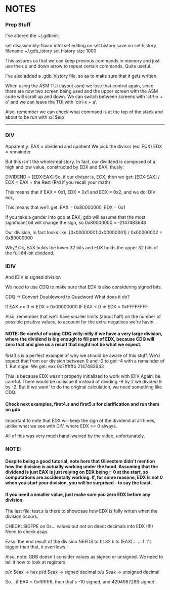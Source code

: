 # NOTES

### Prep Stuff
I've altered the ~/.gdbinit:

set disassembly-flavor intel
set editing on
set history save on
set history filename ~/.gdb_istory
set history size 1000

This assures us that we can keep previous commands in memory and just use the up and down arrow to repeat certain commands. Quite useful.

I've also added a .gdb_history file, so as to make sure that it gets written.

When using the ASM TUI (layout asm) we lose that control again, since there are now two screen being used and the upper screen with the ASM code will scroll up and down. We can switch between screens with 'ctrl-x + o' and we can leave the TUI with 'ctrl-x + a'.

Also, remember we can check what command is at the top of the stack and about to be run with x/i $eip

---

### DIV

Apparently:
EAX = dividend and quotient
We pick the divisor (ex: ECX)
EDX = remainder

But this isn't the whole/real story.
In fact, our dividend is composed of a high and low value, constructed by EDX and EAX, thusly:

DIVIDEND = [EDX:EAX]
So, if our divisor is, ECX, then we get:
[EDX:EAX] / ECX = EAX + the Rest (R/d if you recall your math)

This means that if EAX = 0x1, EDX = 0x1 and ECX = 0x2, and we do:
DIV ecx,

This means that we'll get:
EAX = 0x80000000, EDX = 0x1

If you take a gander into gdb at EAX, gdb will assume that the most significant bit will change the sign, so 0x80000000 = -2147483648

Our division, in fact looks like: [0x00000001:0x00000001] / 0x00000002 = 0x80000000

Why? Ok, EAX holds the lower 32 bits and EDX holds the upper 32 bits of the full 64-bit dividend.


### IDIV
And IDIV is signed division

We need to use CDQ to make sure that EDX is also considering signed bits.

CDQ -> Convert Doubleword to Quadword
What does it do?

If EAX >= 0 => EDX = 0x00000000
IF EAX <  0 => EDX = 0xFFFFFFFF

Also, remember that we'll have smaller limits (about half) on the number of possible positive values, to account for the extra negatives we're havin.


#### NOTE: Be careful of using CDQ willy-nilly if we have a very large division, where the dividend is big enough to fill part of EDX, because CDQ will zero that and give us a result that might not be what we expect.

first3.s is a perfect example of why we should be aware of this stuff. We'd expect that from our division between 9 and -2 to get -4 with a remainder of 1. But nope. We get:
eax            0x7ffffffb          2147483643

This is because EDX wasn't properly initialized to work with IDIV
Again, be careful. There would be no issue if instead of dividing -9 by 2 we divided 9 by -2. But if we want' to do the original calculation, we need something like CDQ.

#### Check next examples, first4.s and first5.s for clarification and run them on gdb
Important to note that EDX will keep the sign of the dividend at all times, unlike what we see with DIV, where EDX >= 0 always.

All of this was very much hand-waived by the video, unfortunately.


### NOTE: 
#### Despite being a good tutorial, note here that Olivestem didn't mention how the division is actually working under the hood. Assuming that the dividend is just EAX is just relying on EDX being = 0 at the start, so computations are accidentally working. If, for some reasone, EDX is not 0 when you start your division, you will be surprised - to say the least.
#### If you need a smaller value, just make sure you zero EDX before any division.



The last file: test.s is there to showcase how EDX is fully writen when the division occurs.

CHECK: SIGFPE on 0x... values but not on direct decimals into EDX (!!!) Need to check asap.

Easy: the end result of the division NEEDS to fit 32 bits (EAX)...... if it's bigger than that, it overflows.


Also, note: GDB doesn't consider values as signed or unsigned. We need to tell it how to look at registers:

p/x $eax     ->   hex
p/d $eax     ->   signed decimal
p/u $eax     ->   unsigned decimal

So... if EAX = 0xfffffff6, then that's -10 signed, and 4294967286 signed.

